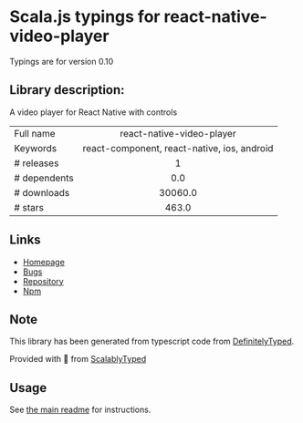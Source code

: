
# Scala.js typings for react-native-video-player

Typings are for version 0.10

## Library description:
A video player for React Native with controls

|                    |                 |
| ------------------ | :-------------: |
| Full name          | react-native-video-player |
| Keywords           | react-component, react-native, ios, android |
| # releases         | 1 |
| # dependents       | 0.0 |
| # downloads        | 30060.0 |
| # stars            | 463.0 |

## Links
- [Homepage](https://github.com/cornedor/react-native-video-player#readme)
- [Bugs](https://github.com/cornedor/react-native-video-player/issues)
- [Repository](https://github.com/cornedor/react-native-video-player)
- [Npm](https://www.npmjs.com/package/react-native-video-player)
    


## Note
This library has been generated from typescript code from [DefinitelyTyped](https://definitelytyped.org).

Provided with :purple_heart: from [ScalablyTyped](https://github.com/oyvindberg/ScalablyTyped)

## Usage
See [the main readme](../../readme.md) for instructions.


